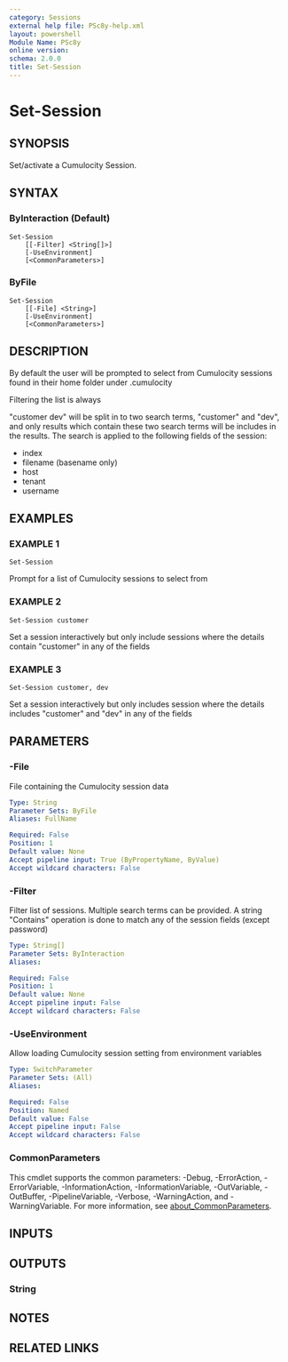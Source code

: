 ```yaml
---
category: Sessions
external help file: PSc8y-help.xml
layout: powershell
Module Name: PSc8y
online version:
schema: 2.0.0
title: Set-Session
---
```


# Set-Session

## SYNOPSIS
Set/activate a Cumulocity Session.

## SYNTAX

### ByInteraction (Default)
```
Set-Session
	[[-Filter] <String[]>]
	[-UseEnvironment]
	[<CommonParameters>]
```

### ByFile
```
Set-Session
	[[-File] <String>]
	[-UseEnvironment]
	[<CommonParameters>]
```

## DESCRIPTION
By default the user will be prompted to select from Cumulocity sessions found in their home folder under .cumulocity

Filtering the list is always 

"customer dev" will be split in to two search terms, "customer" and "dev", and only results which contain these two search
terms will be includes in the results.
The search is applied to the following fields of the session:

* index
* filename (basename only)
* host
* tenant
* username

## EXAMPLES

### EXAMPLE 1
```
Set-Session
```

Prompt for a list of Cumulocity sessions to select from

### EXAMPLE 2
```
Set-Session customer
```

Set a session interactively but only include sessions where the details contain "customer" in any of the fields

### EXAMPLE 3
```
Set-Session customer, dev
```

Set a session interactively but only includes session where the details includes "customer" and "dev" in any of the fields

## PARAMETERS

### -File
File containing the Cumulocity session data

```yaml
Type: String
Parameter Sets: ByFile
Aliases: FullName

Required: False
Position: 1
Default value: None
Accept pipeline input: True (ByPropertyName, ByValue)
Accept wildcard characters: False
```

### -Filter
Filter list of sessions.
Multiple search terms can be provided.
A string "Contains" operation
is done to match any of the session fields (except password)

```yaml
Type: String[]
Parameter Sets: ByInteraction
Aliases:

Required: False
Position: 1
Default value: None
Accept pipeline input: False
Accept wildcard characters: False
```

### -UseEnvironment
Allow loading Cumulocity session setting from environment variables

```yaml
Type: SwitchParameter
Parameter Sets: (All)
Aliases:

Required: False
Position: Named
Default value: False
Accept pipeline input: False
Accept wildcard characters: False
```

### CommonParameters
This cmdlet supports the common parameters: -Debug, -ErrorAction, -ErrorVariable, -InformationAction, -InformationVariable, -OutVariable, -OutBuffer, -PipelineVariable, -Verbose, -WarningAction, and -WarningVariable. For more information, see [about_CommonParameters](http://go.microsoft.com/fwlink/?LinkID=113216).

## INPUTS

## OUTPUTS

### String
## NOTES

## RELATED LINKS
